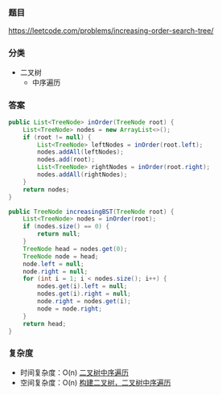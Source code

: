 ### 题目
https://leetcode.com/problems/increasing-order-search-tree/

### 分类
* 二叉树
    * 中序遍历

### 答案
```java
public List<TreeNode> inOrder(TreeNode root) {
    List<TreeNode> nodes = new ArrayList<>();
    if (root != null) {
        List<TreeNode> leftNodes = inOrder(root.left);
        nodes.addAll(leftNodes);
        nodes.add(root);
        List<TreeNode> rightNodes = inOrder(root.right);
        nodes.addAll(rightNodes);
    }
    return nodes;
}

public TreeNode increasingBST(TreeNode root) {
    List<TreeNode> nodes = inOrder(root);
    if (nodes.size() == 0) {
        return null;
    }
    TreeNode head = nodes.get(0);
    TreeNode node = head;
    node.left = null;
    node.right = null;
    for (int i = 1; i < nodes.size(); i++) {
        nodes.get(i).left = null;
        nodes.get(i).right = null;
        node.right = nodes.get(i);
        node = node.right;
    }
    return head;
}
```

### 复杂度
* 时间复杂度：O(n) [二叉树中序遍历](https://github.com/HolmesJJ/CS2040S-Data-Structures-and-Algorithms/wiki/Binary-Tree)
* 空间复杂度：O(n) [构建二叉树，二叉树中序遍历](https://github.com/HolmesJJ/CS2040S-Data-Structures-and-Algorithms/wiki/Binary-Search-Tree)
